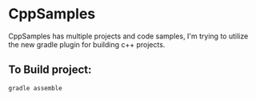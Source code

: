 CppSamples
==========
CppSamples has multiple projects and code samples, I'm trying to utilize the new gradle plugin for building c++ projects. 

To Build project:
----------------
``` terminal
gradle assemble
```
